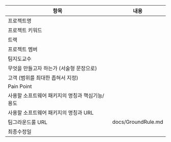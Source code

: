 | 항목 | 내용 |
|------|------|
| 프로젝트명 |  |
| 프로젝트 키워드 |  |
| 트랙 |  |
| 프로젝트 멤버 |  |
| 팀지도교수 |  |
| 무엇을 만들고자 하는가 (서술형 문장으로) |  |
| 고객 (범위를 최대한 좁혀서 지정) |  |
| Pain Point |  |
| 사용할 소프트웨어 패키지의 명칭과 핵심기능/용도 |  |
| 사용할 소프트웨어 패키지의 명칭과 URL |  |
| 팀그라운드룰 URL | docs/GroundRule.md |
| 최종수정일 |  |

